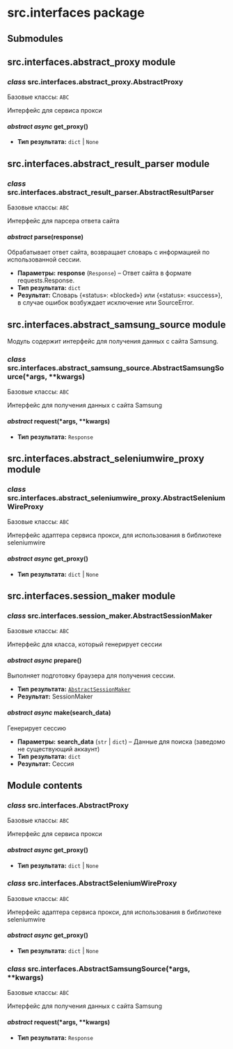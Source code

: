 # src.interfaces package

## Submodules

## src.interfaces.abstract_proxy module

### *class* src.interfaces.abstract_proxy.AbstractProxy

Базовые классы: `ABC`

Интерфейс для сервиса прокси

#### *abstract async* get_proxy()

* **Тип результата:**
  `dict` | `None`

## src.interfaces.abstract_result_parser module

### *class* src.interfaces.abstract_result_parser.AbstractResultParser

Базовые классы: `ABC`

Интерфейс для парсера ответа сайта

#### *abstract* parse(response)

Обрабатывает ответ сайта, возвращает словарь с информацией по использованной сессии.

* **Параметры:**
  **response** (`Response`) – Ответ сайта в формате requests.Response.
* **Тип результата:**
  `dict`
* **Результат:**
  Словарь {«status»: «blocked»} или {«status»: «success»},
  в случае ошибок возбуждает исключение или SourceError.

## src.interfaces.abstract_samsung_source module

Модуль содержит интерфейс для получения данных с сайта Samsung.

### *class* src.interfaces.abstract_samsung_source.AbstractSamsungSource(\*args, \*\*kwargs)

Базовые классы: `ABC`

Интерфейс для получения данных с сайта Samsung

#### *abstract* request(\*args, \*\*kwargs)

* **Тип результата:**
  `Response`

## src.interfaces.abstract_seleniumwire_proxy module

### *class* src.interfaces.abstract_seleniumwire_proxy.AbstractSeleniumWireProxy

Базовые классы: `ABC`

Интерфейс адаптера сервиса прокси, для использования в библиотеке seleniumwire

#### *abstract async* get_proxy()

* **Тип результата:**
  `dict` | `None`

## src.interfaces.session_maker module

### *class* src.interfaces.session_maker.AbstractSessionMaker

Базовые классы: `ABC`

Интерфейс для класса, который генерирует сессии

#### *abstract async* prepare()

Выполняет подготовку браузера для получения сессии.

* **Тип результата:**
  [`AbstractSessionMaker`](#src.interfaces.session_maker.AbstractSessionMaker)
* **Результат:**
  SessionMaker

#### *abstract async* make(search_data)

Генерирует сессию

* **Параметры:**
  **search_data** (`str` | `dict`) – Данные для поиска (заведомо не существующий аккаунт)
* **Тип результата:**
  `dict`
* **Результат:**
  Сессия

## Module contents

### *class* src.interfaces.AbstractProxy

Базовые классы: `ABC`

Интерфейс для сервиса прокси

#### *abstract async* get_proxy()

* **Тип результата:**
  `dict` | `None`

### *class* src.interfaces.AbstractSeleniumWireProxy

Базовые классы: `ABC`

Интерфейс адаптера сервиса прокси, для использования в библиотеке seleniumwire

#### *abstract async* get_proxy()

* **Тип результата:**
  `dict` | `None`

### *class* src.interfaces.AbstractSamsungSource(\*args, \*\*kwargs)

Базовые классы: `ABC`

Интерфейс для получения данных с сайта Samsung

#### *abstract* request(\*args, \*\*kwargs)

* **Тип результата:**
  `Response`
